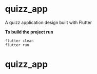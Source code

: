# quizz_app

A quizz application design built with Flutter


**To build the project run** 
```
flutter clean
flutter run
```
# quizz_app
